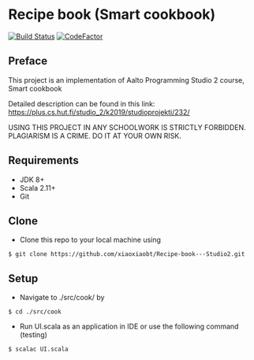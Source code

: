 # Recipe book (Smart cookbook)
[![Build Status](https://travis-ci.com/xiaoxiaobt/Recipe-book---Studio2.svg?token=jweLhMwtk8oGmdXQGBZN&branch=master)](https://travis-ci.com/xiaoxiaobt/Recipe-book---Studio2)
[![CodeFactor](https://www.codefactor.io/repository/github/xiaoxiaobt/recipe-book---studio2/badge/master?s=26dcc4302d2db03cffbe78d35c8e6aaab285191b)](https://www.codefactor.io/repository/github/xiaoxiaobt/recipe-book---studio2/overview/master)
## Preface

This project is an implementation of Aalto Programming Studio 2 course, Smart cookbook

Detailed description can be found in this link: 
https://plus.cs.hut.fi/studio_2/k2019/studioprojekti/232/

USING THIS PROJECT IN ANY SCHOOLWORK IS STRICTLY FORBIDDEN.
PLAGIARISM IS A CRIME. DO IT AT YOUR OWN RISK.

## Requirements

- JDK 8+
- Scala 2.11+
- Git

## Clone

- Clone this repo to your local machine using 

```shell
$ git clone https://github.com/xiaoxiaobt/Recipe-book---Studio2.git
```
## Setup

- Navigate to ./src/cook/ by
```shell
$ cd ./src/cook
```
- Run UI.scala as an application in IDE or use the following command (testing)
```shell
$ scalac UI.scala
```

